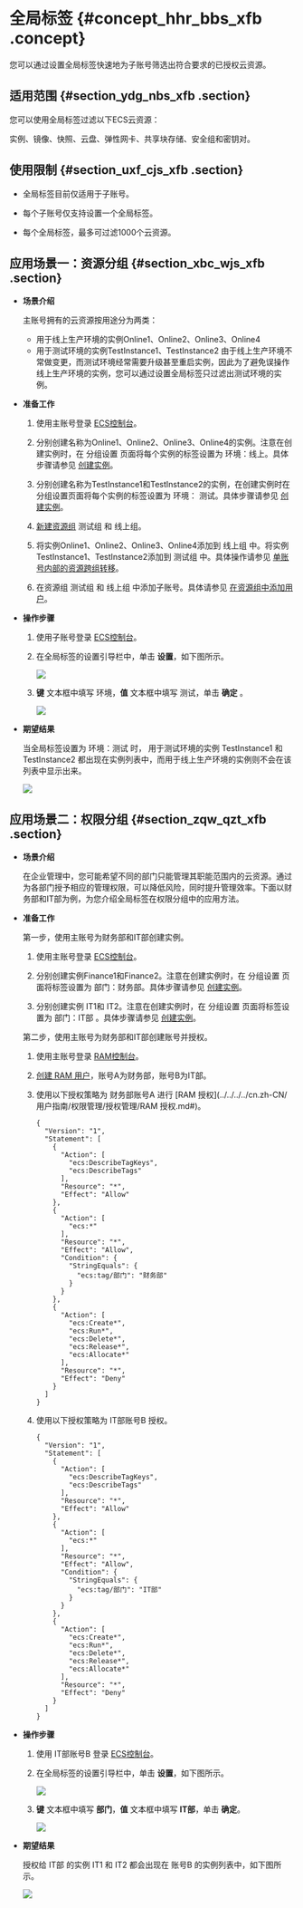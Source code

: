 # 全局标签 {#concept_hhr_bbs_xfb .concept}

您可以通过设置全局标签快速地为子账号筛选出符合要求的已授权云资源。

## 适用范围 {#section_ydg_nbs_xfb .section}

您可以使用全局标签过滤以下ECS云资源：

实例、镜像、快照、云盘、弹性网卡、共享块存储、安全组和密钥对。

## 使用限制 {#section_uxf_cjs_xfb .section}

-   全局标签目前仅适用于子账号。

-   每个子账号仅支持设置一个全局标签。

-   每个全局标签，最多可过滤1000个云资源。


## 应用场景一：资源分组 {#section_xbc_wjs_xfb .section}

-   **场景介绍**

    主账号拥有的云资源按用途分为两类：

    -   用于线上生产环境的实例Online1、Online2、Online3、Online4
    -   用于测试环境的实例TestInstance1、TestInstance2
    由于线上生产环境不常做变更，而测试环境经常需要升级甚至重启实例，因此为了避免误操作线上生产环境的实例，您可以通过设置全局标签只过滤出测试环境的实例。

-   **准备工作**

    1.  使用主账号登录 [ECS控制台](https://ecs.console.aliyun.com/)。

    2.  分别创建名称为Online1、Online2、Online3、Online4的实例。注意在创建实例时，在 分组设置 页面将每个实例的标签设置为 环境：线上。具体步骤请参见 [创建实例](../../../../cn.zh-CN/用户指南/实例/创建实例/使用向导创建实例.md#)。

    3.  分别创建名称为TestInstance1和TestInstance2的实例，在创建实例时在 分组设置页面将每个实例的标签设置为 环境： 测试。具体步骤请参见 [创建实例](../../../../cn.zh-CN/用户指南/实例/创建实例/使用向导创建实例.md#)。

    4.  [新建资源组](https://help.aliyun.com/document_detail/60190.html) 测试组 和 线上组。

    5.  将实例Online1、Online2、Online3、Online4添加到 线上组 中。将实例TestInstance1、TestInstance2添加到 测试组 中。具体操作请参见 [单账号内部的资源跨组转移](https://help.aliyun.com/document_detail/60192.html)。

    6.  在资源组 测试组 和 线上组 中添加子账号。具体请参见 [在资源组中添加用户](https://help.aliyun.com/document_detail/60195.html)。

-   **操作步骤**

    1.  使用子账号登录 [ECS控制台](https://ecs.console.aliyun.com/)。

    2.  在全局标签的设置引导栏中，单击 **设置**，如下图所示。

        ![](http://static-aliyun-doc.oss-cn-hangzhou.aliyuncs.com/assets/img/64939/154345522432950_zh-CN.png)

    3.  **键** 文本框中填写 环境，**值** 文本框中填写 测试，单击 **确定** 。

        ![](http://static-aliyun-doc.oss-cn-hangzhou.aliyuncs.com/assets/img/64939/154345522432954_zh-CN.png)

-   **期望结果**

    当全局标签设置为 环境：测试 时， 用于测试环境的实例 TestInstance1 和 TestInstance2 都出现在实例列表中，而用于线上生产环境的实例则不会在该列表中显示出来。

    ![](http://static-aliyun-doc.oss-cn-hangzhou.aliyuncs.com/assets/img/64939/154345522432956_zh-CN.png)


## 应用场景二：权限分组 {#section_zqw_qzt_xfb .section}

-   **场景介绍**

    在企业管理中，您可能希望不同的部门只能管理其职能范围内的云资源。通过为各部门授予相应的管理权限，可以降低风险，同时提升管理效率。下面以财务部和IT部为例，为您介绍全局标签在权限分组中的应用方法。

-   **准备工作**

    第一步，使用主账号为财务部和IT部创建实例。

    1.  使用主账号登录 [ECS控制台](https://ecs.console.aliyun.com/)。

    2.  分别创建实例Finance1和Finance2。注意在创建实例时，在 分组设置 页面将标签设置为 部门：财务部。具体步骤请参见 [创建实例](../../../../cn.zh-CN/用户指南/实例/创建实例/使用向导创建实例.md#)。

    3.  分别创建实例 IT1和 IT2。注意在创建实例时，在 分组设置 页面将标签设置为 部门：IT部 。具体步骤请参见 [创建实例](../../../../cn.zh-CN/用户指南/实例/创建实例/使用向导创建实例.md#)。

    第二步，使用主账号为财务部和IT部创建账号并授权。

    1.  使用主账号登录 [RAM控制台](https://ram.console.aliyun.com/)。

    2.  [创建 RAM 用户](../../../../cn.zh-CN/用户指南/身份管理/用户管理/用户.md#section_01)，账号A为财务部，账号B为IT部。

    3.  使用以下授权策略为 财务部账号A 进行 [RAM 授权](../../../../cn.zh-CN/用户指南/权限管理/授权管理/RAM 授权.md#)。

        ```
        {
          "Version": "1",
          "Statement": [
            {
              "Action": [
                "ecs:DescribeTagKeys",
                "ecs:DescribeTags"
              ],
              "Resource": "*",
              "Effect": "Allow"
            },
            {
              "Action": [
                "ecs:*"
              ],
              "Resource": "*",
              "Effect": "Allow",
              "Condition": {
                "StringEquals": {
                  "ecs:tag/部门": "财务部"
                }
              }
            },
            {
              "Action": [
                "ecs:Create*",
                "ecs:Run*",
                "ecs:Delete*",
                "ecs:Release*",
                "ecs:Allocate*"
              ],
              "Resource": "*",
              "Effect": "Deny"
            }
          ]
        }
        ```

    4.  使用以下授权策略为 IT部账号B 授权。

        ```
        {
          "Version": "1",
          "Statement": [
            {
              "Action": [
                "ecs:DescribeTagKeys",
                "ecs:DescribeTags"
              ],
              "Resource": "*",
              "Effect": "Allow"
            },
            {
              "Action": [
                "ecs:*"
              ],
              "Resource": "*",
              "Effect": "Allow",
              "Condition": {
                "StringEquals": {
                  "ecs:tag/部门": "IT部"
                }
              }
            },
            {
              "Action": [
                "ecs:Create*",
                "ecs:Run*",
                "ecs:Delete*",
                "ecs:Release*",
                "ecs:Allocate*"
              ],
              "Resource": "*",
              "Effect": "Deny"
            }
          ]
        }
        ```

-   **操作步骤**

    1.  使用 IT部账号B 登录 [ECS控制台](https://ecs.console.aliyun.com/)。

    2.  在全局标签的设置引导栏中，单击 **设置**，如下图所示。

        ![](http://static-aliyun-doc.oss-cn-hangzhou.aliyuncs.com/assets/img/64939/154345522432950_zh-CN.png)

    3.  **键** 文本框中填写 **部门**，**值** 文本框中填写 **IT部**，单击 **确定**。

        ![](http://static-aliyun-doc.oss-cn-hangzhou.aliyuncs.com/assets/img/64939/154345522432980_zh-CN.png)

-   **期望结果**

    授权给 IT部 的实例 IT1 和 IT2 都会出现在 账号B 的实例列表中，如下图所示。

    ![](http://static-aliyun-doc.oss-cn-hangzhou.aliyuncs.com/assets/img/64939/154345522432990_zh-CN.png)


